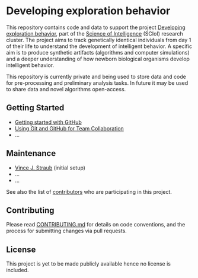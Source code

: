 # Developing exploration behavior

This repository contains code and data to support the project [Developing exploration behavior](https://www.scienceofintelligence.de/research/researchprojects/project_21/), part of the [Science of Intelligence](https://www.scienceofintelligence.de/) (SCIoI) research cluster. The project aims to track genetically identical individuals from day 1 of their life to understand the development of intelligent behavior. A specific aim is to produce synthetic artifacts (algorithms and computer simulations) and a deeper understanding of how newborn biological organisms develop intelligent behavior. 

This repository is currently private and being used to store data and code for pre-processing and preliminary analysis tasks. In future it may be used to share data and novel algorithms open-access.

## Getting Started

* [Getting started with GitHub](https://docs.github.com/en/github/getting-started-with-github)
* [Using Git and GitHub for Team Collaboration](https://medium.com/anne-kerrs-blog/using-git-and-github-for-team-collaboration-e761e7c00281)
* ... 

## Maintenance

*  [Vince J. Straub](https://github.com/vincejstraub) (initial setup)
* ...
* ...

See also the list of [contributors](https://www.scienceofintelligence.de/research/researchprojects/project_21/) who are participating in this project.

## Contributing

Please read [CONTRIBUTING.md](https://github.com/vincejstraub/developing-exploration-behavior/blob/main/.github/CONTRIBUTING.md) for details on  code conventions, and the process for submitting changes via pull requests.

## License

This project is yet to be made publicly available hence no license is included. 
